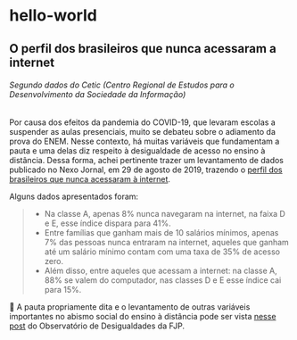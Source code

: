 # hello-world
## O perfil dos brasileiros que nunca acessaram a internet
###### Segundo dados do Cetic (Centro Regional de Estudos para o Desenvolvimento da Sociedade da Informação)

Por causa dos efeitos da pandemia do COVID-19, que levaram escolas a suspender as aulas presenciais, muito se debateu sobre o adiamento da prova do ENEM. Nesse contexto, há muitas variáveis que fundamentam a pauta e uma delas diz respeito à desigualdade de acesso no ensino à distância. Dessa forma, achei pertinente trazer um levantamento de dados publicado no Nexo Jornal, em 29 de agosto de 2019, trazendo o [perfil dos brasileiros que nunca acessaram à internet](https://www.nexojornal.com.br/expresso/2019/08/29/O-perfil-dos-brasileiros-que-nunca-acessaram-a-internet). 

Alguns dados apresentados foram:
>- Na classe A, apenas 8% nunca navegaram na internet, na faixa D e E, esse índice dispara para 41%.
>- Entre famílias que ganham mais de 10 salários mínimos, apenas 7% das pessoas nunca entraram na internet, aqueles que ganham até um salário mínimo contam com uma taxa de 35% de acesso zero. 
>- Além disso, entre aqueles que acessam a internet: na classe A, 88% se valem do computador, nas classes D e E esse índice cai para 15%.

:pushpin: A pauta propriamente dita e o levantamento de outras variáveis importantes no abismo social do ensino à distância pode ser vista [nesse post](http://observatoriodesigualdades.fjp.mg.gov.br/?p=1058) do Observatório de Desigualdades da FJP.

